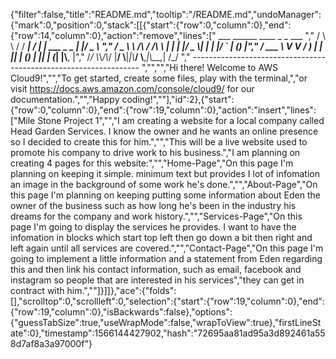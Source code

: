 {"filter":false,"title":"README.md","tooltip":"/README.md","undoManager":{"mark":0,"position":0,"stack":[[{"start":{"row":0,"column":0},"end":{"row":14,"column":0},"action":"remove","lines":["         ___        ______     ____ _                 _  ___  ","        / \\ \\      / / ___|   / ___| | ___  _   _  __| |/ _ \\ ","       / _ \\ \\ /\\ / /\\___ \\  | |   | |/ _ \\| | | |/ _` | (_) |","      / ___ \\ V  V /  ___) | | |___| | (_) | |_| | (_| |\\__, |","     /_/   \\_\\_/\\_/  |____/   \\____|_|\\___/ \\__,_|\\__,_|  /_/ "," ----------------------------------------------------------------- ","","","Hi there! Welcome to AWS Cloud9!","","To get started, create some files, play with the terminal,","or visit https://docs.aws.amazon.com/console/cloud9/ for our documentation.","","Happy coding!",""],"id":2},{"start":{"row":0,"column":0},"end":{"row":19,"column":0},"action":"insert","lines":["Mile Stone Project 1","","I am creating a website for a local company called Head Garden Services. I know the owner and he wants an online presence so I decided to create this for him.","","This will be a live website used to promote his company to drive work to his business.","I am planning on creating 4 pages for this website:","","Home-Page","On this page I'm planning on keeping it simple. minimum text but provides I lot of infomation an image in the background of some work he's done.","","About-Page","On this page I'm planning on keeping putting some information about Eden the owner of the business such as how long he's been in the industry his dreams for the company and work history.","","Services-Page","On this page I'm going to display the services he provides. I want to have the infomation in blocks which start top left then go down a bit then right and left again until all services are covered.","","Contact-Page","On this page I'm going to implement a little information and a statement from Eden regarding this and then link his contact information, such as email, facebook and instagram so people that are interested in his services","they can get in contract with him.",""]}]]},"ace":{"folds":[],"scrolltop":0,"scrollleft":0,"selection":{"start":{"row":19,"column":0},"end":{"row":19,"column":0},"isBackwards":false},"options":{"guessTabSize":true,"useWrapMode":false,"wrapToView":true},"firstLineState":0},"timestamp":1566144427902,"hash":"72695aa81ad95a3d892461a558d7af8a3a97000f"}